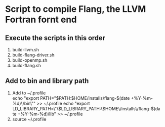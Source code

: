 # Script to compile Flang, the LLVM Fortran fornt end

## Execute the scripts in this order

1.  build-llvm.sh  
2.  build-flang-driver.sh  
3.  build-openmp.sh  
4.  build-flang.sh  

## Add to bin and library path
1.  Add to ~/.profile  
echo "export PATH=\"\$PATH:\$HOME\/installs\/flang-$(date +%Y-%m-%d)\/bin\"" >> ~/.profile  
echo "export LD_LIBRARY_PATH=\"\$LD_LIBRARY_PATH:\$HOME\/installs\/flang-$(date +%Y-%m-%d)\/lib" >> ~/.profile  
2.  source ~/.profile  
